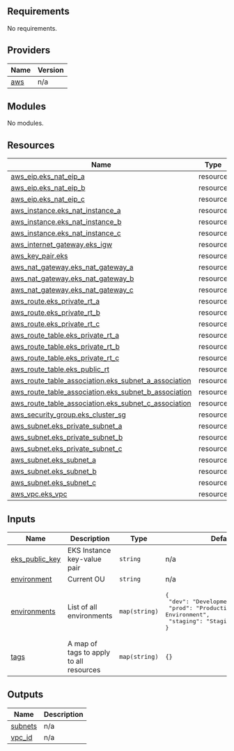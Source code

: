 <!-- BEGIN_TF_DOCS -->
## Requirements

No requirements.

## Providers

| Name | Version |
|------|---------|
| <a name="provider_aws"></a> [aws](#provider\_aws) | n/a |

## Modules

No modules.

## Resources

| Name | Type |
|------|------|
| [aws_eip.eks_nat_eip_a](https://registry.terraform.io/providers/hashicorp/aws/latest/docs/resources/eip) | resource |
| [aws_eip.eks_nat_eip_b](https://registry.terraform.io/providers/hashicorp/aws/latest/docs/resources/eip) | resource |
| [aws_eip.eks_nat_eip_c](https://registry.terraform.io/providers/hashicorp/aws/latest/docs/resources/eip) | resource |
| [aws_instance.eks_nat_instance_a](https://registry.terraform.io/providers/hashicorp/aws/latest/docs/resources/instance) | resource |
| [aws_instance.eks_nat_instance_b](https://registry.terraform.io/providers/hashicorp/aws/latest/docs/resources/instance) | resource |
| [aws_instance.eks_nat_instance_c](https://registry.terraform.io/providers/hashicorp/aws/latest/docs/resources/instance) | resource |
| [aws_internet_gateway.eks_igw](https://registry.terraform.io/providers/hashicorp/aws/latest/docs/resources/internet_gateway) | resource |
| [aws_key_pair.eks](https://registry.terraform.io/providers/hashicorp/aws/latest/docs/resources/key_pair) | resource |
| [aws_nat_gateway.eks_nat_gateway_a](https://registry.terraform.io/providers/hashicorp/aws/latest/docs/resources/nat_gateway) | resource |
| [aws_nat_gateway.eks_nat_gateway_b](https://registry.terraform.io/providers/hashicorp/aws/latest/docs/resources/nat_gateway) | resource |
| [aws_nat_gateway.eks_nat_gateway_c](https://registry.terraform.io/providers/hashicorp/aws/latest/docs/resources/nat_gateway) | resource |
| [aws_route.eks_private_rt_a](https://registry.terraform.io/providers/hashicorp/aws/latest/docs/resources/route) | resource |
| [aws_route.eks_private_rt_b](https://registry.terraform.io/providers/hashicorp/aws/latest/docs/resources/route) | resource |
| [aws_route.eks_private_rt_c](https://registry.terraform.io/providers/hashicorp/aws/latest/docs/resources/route) | resource |
| [aws_route_table.eks_private_rt_a](https://registry.terraform.io/providers/hashicorp/aws/latest/docs/resources/route_table) | resource |
| [aws_route_table.eks_private_rt_b](https://registry.terraform.io/providers/hashicorp/aws/latest/docs/resources/route_table) | resource |
| [aws_route_table.eks_private_rt_c](https://registry.terraform.io/providers/hashicorp/aws/latest/docs/resources/route_table) | resource |
| [aws_route_table.eks_public_rt](https://registry.terraform.io/providers/hashicorp/aws/latest/docs/resources/route_table) | resource |
| [aws_route_table_association.eks_subnet_a_association](https://registry.terraform.io/providers/hashicorp/aws/latest/docs/resources/route_table_association) | resource |
| [aws_route_table_association.eks_subnet_b_association](https://registry.terraform.io/providers/hashicorp/aws/latest/docs/resources/route_table_association) | resource |
| [aws_route_table_association.eks_subnet_c_association](https://registry.terraform.io/providers/hashicorp/aws/latest/docs/resources/route_table_association) | resource |
| [aws_security_group.eks_cluster_sg](https://registry.terraform.io/providers/hashicorp/aws/latest/docs/resources/security_group) | resource |
| [aws_subnet.eks_private_subnet_a](https://registry.terraform.io/providers/hashicorp/aws/latest/docs/resources/subnet) | resource |
| [aws_subnet.eks_private_subnet_b](https://registry.terraform.io/providers/hashicorp/aws/latest/docs/resources/subnet) | resource |
| [aws_subnet.eks_private_subnet_c](https://registry.terraform.io/providers/hashicorp/aws/latest/docs/resources/subnet) | resource |
| [aws_subnet.eks_subnet_a](https://registry.terraform.io/providers/hashicorp/aws/latest/docs/resources/subnet) | resource |
| [aws_subnet.eks_subnet_b](https://registry.terraform.io/providers/hashicorp/aws/latest/docs/resources/subnet) | resource |
| [aws_subnet.eks_subnet_c](https://registry.terraform.io/providers/hashicorp/aws/latest/docs/resources/subnet) | resource |
| [aws_vpc.eks_vpc](https://registry.terraform.io/providers/hashicorp/aws/latest/docs/resources/vpc) | resource |

## Inputs

| Name | Description | Type | Default | Required |
|------|-------------|------|---------|:--------:|
| <a name="input_eks_public_key"></a> [eks\_public\_key](#input\_eks\_public\_key) | EKS Instance key-value pair | `string` | n/a | yes |
| <a name="input_environment"></a> [environment](#input\_environment) | Current OU | `string` | n/a | yes |
| <a name="input_environments"></a> [environments](#input\_environments) | List of all environments | `map(string)` | <pre>{<br>  "dev": "Development Environment",<br>  "prod": "Production Environment",<br>  "staging": "Staging Environment"<br>}</pre> | no |
| <a name="input_tags"></a> [tags](#input\_tags) | A map of tags to apply to all resources | `map(string)` | `{}` | no |

## Outputs

| Name | Description |
|------|-------------|
| <a name="output_subnets"></a> [subnets](#output\_subnets) | n/a |
| <a name="output_vpc_id"></a> [vpc\_id](#output\_vpc\_id) | n/a |
<!-- END_TF_DOCS -->